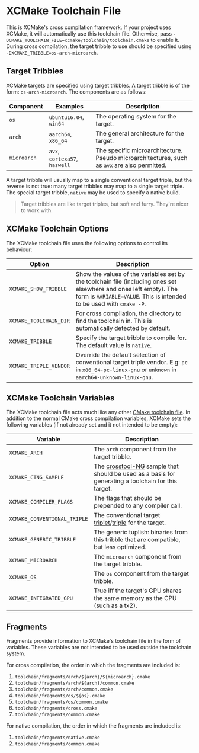 # XCMake Toolchain File
This is XCMake's cross compilation framework. If your project uses XCMake, it will automatically use this toolchain
file. Otherwise, pass `-DCMAKE_TOOLCHAIN_FILE=xcmake/toolchain/toolchain.cmake` to enable it. During cross compilation,
the target tribble to use should be specified using `-DXCMAKE_TRIBBLE=os-arch-microarch`.

## Target Tribbles
XCMake targets are specified using target tribbles. A target tribble is of the form: `os-arch-microarch`.
The components are as follows:

 Component   | Examples                      | Description
-------------|-------------------------------|-------------
 `os`        | `ubuntu16.04`, `win64`        | The operating system for the target.
 `arch`      | `aarch64`, `x86_64`           | The general architecture for the target.
 `microarch` | `avx`, `cortexa57`, `haswell` | The specific microarchitecture. Pseudo microarchitectures, such as `avx` are also permitted.

A target tribble will usually map to a single conventional target triple, but the reverse is not true: many target
tribbles may map to a single target triple. The special target tribble, `native` may be used to specify a native build.

> Target tribbles are like target triples, but soft and furry. They're nicer to work with.

## XCMake Toolchain Options
The XCMake toolchain file uses the following options to control its behaviour:

 Option                 | Description
------------------------|-------------
 `XCMAKE_SHOW_TRIBBLE`  | Show the values of the variables set by the toolchain file (including ones set elsewhere and ones left empty). The form is `VARIABLE=VALUE`. This is intended to be used with `cmake -P`.
 `XCMAKE_TOOLCHAIN_DIR` | For cross compilation, the directory to find the toolchain in. This is automatically detected by default.
 `XCMAKE_TRIBBLE`       | Specify the target tribble to compile for. The default value is `native`.
 `XCMAKE_TRIPLE_VENDOR` | Override the default selection of conventional target triple vendor. E.g: `pc` in `x86_64-pc-linux-gnu` or `unknown` in `aarch64-unknown-linux-gnu`.

## XCMake Toolchain Variables
The XCMake toolchain file acts much like any other
[CMake toolchain file](https://cmake.org/Wiki/CMake_Cross_Compiling#The_toolchain_file). In addition to the normal CMake
cross compilation variables, XCMake sets the following variables (if not already set and it not intended to be empty):

 Variable                     | Description
------------------------------|-------------
 `XCMAKE_ARCH`                | The `arch` component from the target tribble.
 `XCMAKE_CTNG_SAMPLE`         | The [crosstool-NG](http://crosstool-ng.github.io/) sample that should be used as a basis for generating a toolchain for this target.
 `XCMAKE_COMPILER_FLAGS`      | The flags that should be prepended to any compiler call.
 `XCMAKE_CONVENTIONAL_TRIPLE` | The conventional target [triplet](http://wiki.osdev.org/Target_Triplet)/[triple](https://clang.llvm.org/docs/CrossCompilation.html) for the target.
 `XCMAKE_GENERIC_TRIBBLE`     | The generic tuplish: binaries from this tribble that are compatible, but less optimized. 
 `XCMAKE_MICROARCH`           | The `microarch` component from the target tribble.
 `XCMAKE_OS`                  | The `os` component from the target tribble.
 `XCMAKE_INTEGRATED_GPU`      | True iff the target's GPU shares the same memory as the CPU (such as a tx2).

## Fragments
Fragments provide information to XCMake's toolchain file in the form of variables. These variables are not intended to
be used outside the toolchain system.

For cross compilation, the order in which the fragments are included is:
1. `toolchain/fragments/arch/${arch}/${microarch}.cmake`
2. `toolchain/fragments/arch/${arch}/common.cmake`
2. `toolchain/fragments/arch/common.cmake`
4. `toolchain/fragments/os/${os}.cmake`
5. `toolchain/fragments/os/common.cmake`
6. `toolchain/fragments/cross.cmake`
7. `toolchain/fragments/common.cmake`

For native compilation, the order in which the fragments are included is:
1. `toolchain/fragments/native.cmake`
2. `toolchain/fragments/common.cmake`
